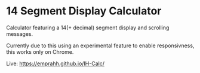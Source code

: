 # 14 Segment Display Calculator

Calculator featuring a 14(+ decimal) segment display and scrolling messages.

Currently due to this using an experimental feature to enable responsivness, this works only on Chrome.

Live: https://emprahh.github.io/IH-Calc/
